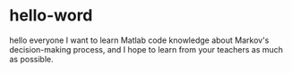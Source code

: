# hello-word
hello everyone 
I want to learn Matlab code knowledge about Markov's decision-making process, and I hope to learn from your teachers as much as possible.
